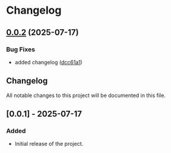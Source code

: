 # Changelog

## [0.0.2](https://github.com/BlueSpacePotato/spezialist/compare/0.0.1...v0.0.2) (2025-07-17)


### Bug Fixes

* added changelog ([dcc61a1](https://github.com/BlueSpacePotato/spezialist/commit/dcc61a1f8d9184eda452b3cbc47402580fce23a7))

## Changelog

All notable changes to this project will be documented in this file.

## \[0.0.1] - 2025-07-17

### Added

* Initial release of the project.
